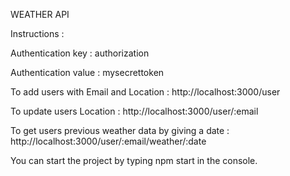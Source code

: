 WEATHER API

Instructions :

Authentication key : authorization

Authentication value : mysecrettoken

To add users with Email and Location : http://localhost:3000/user

To update users Location : http://localhost:3000/user/:email

To get users previous weather data by giving a date : http://localhost:3000/user/:email/weather/:date


You can start the project by typing npm start in the console.
